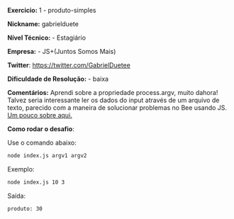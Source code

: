 **Exercicio:** 1 - produto-simples

**Nickname:** gabrielduete

**Nível Técnico:** - Estagiário

**Empresa:** - JS+(Juntos Somos Mais)

**Twitter**: https://twitter.com/GabrielDuetee

**Dificuldade de Resolução:** - baixa

**Comentários:** Aprendi sobre a propriedade process.argv, muito dahora! Talvez seria interessante ler os dados do input através de um arquivo de texto, parecido com a maneira de solucionar problemas no Bee usando JS. [Um pouco sobre aqui.](https://github.com/gabrielduete/BEECROWD-JS-GUIA)

**Como rodar o desafio**:

Use o comando abaixo:

```bash
node index.js argv1 argv2
```

Exemplo:

```bash
node index.js 10 3
```

Saída:

```bash
produto: 30
```
